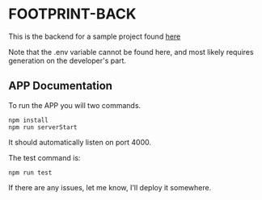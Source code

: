 # FOOTPRINT-BACK

This is the backend for a sample project found [here](https://github.com/vectorkt/tt-chkmrx-front)

Note that the .env variable cannot be found here, and most likely requires generation on the developer's part.

## APP Documentation

To run the APP you will two commands.

```
npm install
npm run serverStart
```

It should automatically listen on port 4000.

The test command is:

```
npm run test
```

If there are any issues, let me know, I'll deploy it somewhere.
